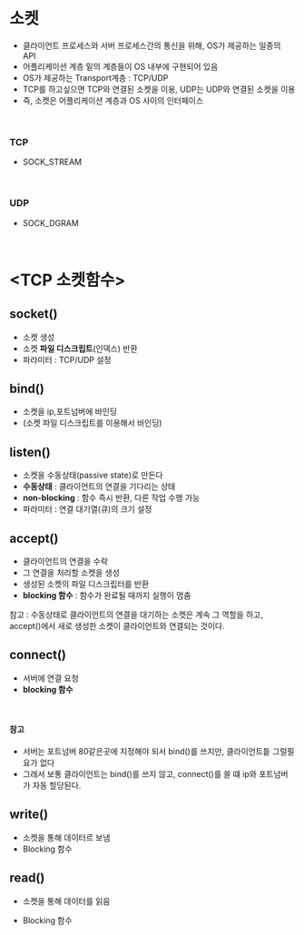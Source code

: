 # 소켓
- 클라이언트 프로세스와 서버 프로세스간의 통신을 위해, OS가 제공하는 일종의 API
- 어플리케이션 계층 밑의 계층들이 OS 내부에 구현되어 있음
- OS가 제공하는 Transport계층 : TCP/UDP 
- TCP를 하고싶으면 TCP와 연결된 소켓을 이용, UDP는 UDP와 연결된 소켓을 이용
- 즉, 소켓은 어플리케이션 계층과 OS 사이의 인터페이스

<br>

### TCP
- SOCK_STREAM

<br>

### UDP
- SOCK_DGRAM

<br>

# <TCP 소켓함수>
## socket()
- 소켓 생성
- 소켓 **파일 디스크립트**(인덱스) 반환
- 파라미터 : TCP/UDP 설정

## bind()
- 소켓을 ip,포트넘버에 바인딩
- (소켓 파일 디스크립트를 이용해서 바인딩)

## listen()
- 소켓을 수동상태(passive state)로 만든다
- ****수동상태**** : 클라이언트의 연결을 기다리는 상태
- **non-blocking** : 함수 즉시 반환, 다른 작업 수행 가능
- 파라미터 : 연결 대기열(큐)의 크기 설정

## accept()
- 클라이언트의 연결을 수락
- 그 연결을 처리할 소켓을 생성
- 생성된 소켓의 파일 디스크립터를 반환
- **blocking 함수** : 함수가 완료될 때까지 실행이 멈춤

참고 : 수동상태로 클라이언트의 연결을 대기하는 소켓은 계속 그 역할을 하고, accept()에서 새로 생성한 소켓이 클라이언트와 연결되는 것이다.
## connect()
- 서버에 연결 요청
- **blocking 함수**

<br>

#### 참고
- 서버는 포트넘버 80같은곳에 지정해야 되서 bind()를 쓰지만, 클라이언트틑 그럴필요가 없다
- 그래서 보통 클라이언트는 bind()를 쓰지 않고, connect()를 쓸 떄 ip와 포트넘버가 자동 할당된다.
## write()
- 소켓을 통해 데이터르 보냄
- Blocking 함수
## read()
- 소켓을 통해 데이터를 읽음
- Blocking 함수

  <br>

  
